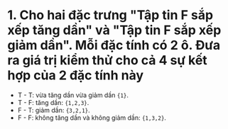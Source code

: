 ﻿# 1. Cho hai đặc trưng "Tập tin F sắp xếp tăng dần" và "Tập tin F sắp xếp giảm dần". Mỗi đặc tính có 2 ô. Đưa ra giá trị kiểm thử cho cả 4 sự kết hợp của 2 đặc tính này

-  T - T: vừa tăng dần vừa giảm dần `{1}`.
-  T - F: tăng dần: `{1,2,3}`.
-  F - T: giảm dần: `{3,2,1}`.
-  F - F: không tăng dần và không giảm dần: `{1,3,2}`.

